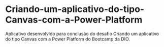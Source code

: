 # Criando-um-aplicativo-do-tipo-Canvas-com-a-Power-Platform
Aplicativo desenvolvido para conclusão do desafio Criando um aplicativo do tipo Canvas com a Power Platform do Bootcamp da DIO.
